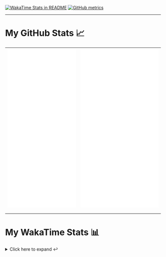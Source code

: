 [![WakaTime Stats in README](https://github.com/LOsioChico/LOsioChico/actions/workflows/waka.yml/badge.svg)](https://github.com/LOsioChico/LOsioChico/actions/workflows/waka.yml) [![GitHub metrics](https://github.com/LOsioChico/LOsioChico/actions/workflows/metrics.yml/badge.svg)](https://github.com/LOsioChico/LOsioChico/actions/workflows/metrics.yml)

---

# My GitHub Stats 📈

| ![](./assets/metrics.svg) | ![](./assets/metrics2.svg) |
| ------------------------- | -------------------------- |

---

# My WakaTime Stats 📊

<details>
<summary>Click here to expand ↩️</summary>
<br>

<!--START_SECTION:waka-->
![Code Time](http://img.shields.io/badge/Code%20Time-1%2C898%20hrs%2015%20mins-blue)

![Lines of code](https://img.shields.io/badge/From%20Hello%20World%20I%27ve%20Written-364.8%20thousand%20lines%20of%20code-blue)

**🐱 My GitHub Data** 

> 📦 608.7 kB Used in GitHub's Storage 
 > 
> 🏆 1,607 Contributions in the Year 2024
 > 
> 🚫 Not Opted to Hire
 > 
> 📜 25 Public Repositories 
 > 
> 🔑 32 Private Repositories 
 > 
**I'm a Night 🦉** 

```text
🌞 Morning                592 commits         ███░░░░░░░░░░░░░░░░░░░░░░   13.79 % 
🌆 Daytime                1346 commits        ████████░░░░░░░░░░░░░░░░░   31.35 % 
🌃 Evening                1464 commits        █████████░░░░░░░░░░░░░░░░   34.10 % 
🌙 Night                  891 commits         █████░░░░░░░░░░░░░░░░░░░░   20.75 % 
```
📅 **I'm Most Productive on Thursday** 

```text
Monday                   598 commits         ███░░░░░░░░░░░░░░░░░░░░░░   13.93 % 
Tuesday                  646 commits         ████░░░░░░░░░░░░░░░░░░░░░   15.05 % 
Wednesday                484 commits         ███░░░░░░░░░░░░░░░░░░░░░░   11.27 % 
Thursday                 789 commits         █████░░░░░░░░░░░░░░░░░░░░   18.38 % 
Friday                   665 commits         ████░░░░░░░░░░░░░░░░░░░░░   15.49 % 
Saturday                 738 commits         ████░░░░░░░░░░░░░░░░░░░░░   17.19 % 
Sunday                   373 commits         ██░░░░░░░░░░░░░░░░░░░░░░░   08.69 % 
```


📊 **This Week I Spent My Time On** 

```text
💬 Programming Languages: 
TypeScript               13 hrs 48 mins      ████████████████░░░░░░░░░   65.96 % 
Scala                    2 hrs 45 mins       ███░░░░░░░░░░░░░░░░░░░░░░   13.19 % 
JavaScript               1 hr 40 mins        ██░░░░░░░░░░░░░░░░░░░░░░░   07.98 % 
HTML                     1 hr 24 mins        ██░░░░░░░░░░░░░░░░░░░░░░░   06.71 % 
JSON                     20 mins             ░░░░░░░░░░░░░░░░░░░░░░░░░   01.62 % 
```

**I Mostly Code in TypeScript** 

```text
TypeScript               31 repos            █████████████░░░░░░░░░░░░   51.67 % 
Scala                    8 repos             ███░░░░░░░░░░░░░░░░░░░░░░   13.33 % 
CSS                      5 repos             ██░░░░░░░░░░░░░░░░░░░░░░░   08.33 % 
Python                   3 repos             █░░░░░░░░░░░░░░░░░░░░░░░░   05.00 % 
Java                     2 repos             █░░░░░░░░░░░░░░░░░░░░░░░░   03.33 % 
```




 Last Updated on 03/12/2024 01:07:18 UTC
<!--END_SECTION:waka-->

## </details>
